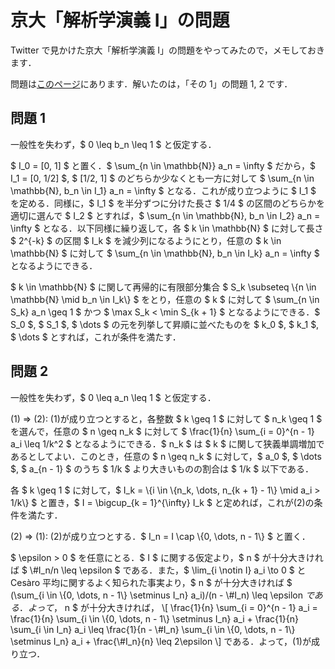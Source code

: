 # 京大「解析学演義 I」の問題

Twitter で見かけた京大「解析学演義 I」の問題をやってみたので，メモしておきます．

問題は[このページ](https://www.math.kyoto-u.ac.jp/~y.arano/engi.html)にあります．解いたのは，「その 1」の問題 1, 2 です．

## 問題 1

一般性を失わず，$ 0 \\leq b_n \\leq 1 $ と仮定する．

$ I_0 = [0, 1] $ と置く．$ \sum_{n \in \mathbb{N}} a_n = \infty $ だから，$ I_1 = [0, 1/2] $, $ [1/2, 1] $ のどちらか少なくとも一方に対して $ \sum_{n \in \mathbb{N}, b_n \in I_1} a_n = \infty $ となる．これが成り立つように $ I_1 $ を定める．同様に，$ I_1 $ を半分ずつに分けた長さ $ 1/4 $ の区間のどちらかを適切に選んで $ I_2 $ とすれば，$ \sum_{n \in \mathbb{N}, b_n \in I_2} a_n = \infty $ となる．以下同様に繰り返して，各 $ k \in \mathbb{N} $ に対して長さ $ 2^{-k} $ の区間 $ I_k $ を減少列になるようにとり，任意の $ k \in \mathbb{N} $ に対して $ \sum_{n \in \mathbb{N}, b_n \in I_k} a_n = \infty $ となるようにできる．

$ k \in \mathbb{N} $ に関して再帰的に有限部分集合 $ S_k \subseteq \\{n \in \mathbb{N} \mid b_n \in I_k\\} $ をとり，任意の $ k $ に対して $ \sum_{n \in S_k} a_n \geq 1 $ かつ $ \max S_k < \min S_{k + 1} $ となるようにできる．$ S_0 $, $ S_1 $, $ \dots $ の元を列挙して昇順に並べたものを $ k_0 $, $ k_1 $, $ \dots $ とすれば，これが条件を満たす．

## 問題 2

一般性を失わず，$ 0 \leq a_n \leq 1 $ と仮定する．

(1) ⇒ (2): (1)が成り立つとすると，各整数 $ k \geq 1 $ に対して $ n_k \geq 1 $ を選んで，任意の $ n \geq n_k $ に対して $ \frac{1}{n} \sum_{i = 0}^{n - 1} a_i \leq 1/k^2 $ となるようにできる．$ n_k $ は $ k $ に関して狭義単調増加であるとしてよい．このとき，任意の $ n \geq n_k $ に対して，$ a_0 $, $ \dots $, $ a_{n - 1} $ のうち $ 1/k $ より大きいものの割合は $ 1/k $ 以下である．

各 $ k \geq 1 $ に対して，$ I_k = \\{i \in \\{n_k, \dots, n_{k + 1} - 1\\} \mid a_i > 1/k\\} $ と置き，$ I = \bigcup_{k = 1}^{\infty} I_k $ と定めれば，これが(2)の条件を満たす．

(2) ⇒ (1): (2)が成り立つとする．$ I_n = I \cap \\{0, \dots, n - 1\\} $ と置く．

$ \epsilon > 0 $ を任意にとる．$ I $ に関する仮定より，$ n $ が十分大きければ $ \\#I_n/n \leq \epsilon $ である．また，$ \lim_{i \notin I} a_i \to 0 $ と Cesàro 平均に関するよく知られた事実より，$ n $ が十分大きければ $ (\sum_{i \in \\{0, \dots, n - 1\\} \setminus I_n} a_i)/(n - \\#I_n) \leq \epsilon $である．よって，$ n $ が十分大きければ，
\\[
  \frac{1}{n} \sum_{i = 0}^{n - 1} a_i
  = \frac{1}{n} \sum_{i \in \\{0, \dots, n - 1\\} \setminus I_n} a_i
    + \frac{1}{n} \sum_{i \in I_n} a_i
  \leq \frac{1}{n - \\#I_n} \sum_{i \in \\{0, \dots, n - 1\\} \setminus I_n} a_i
    + \frac{\\#I_n}{n}
  \leq 2\epsilon
\\]
である．よって，(1)が成り立つ．
